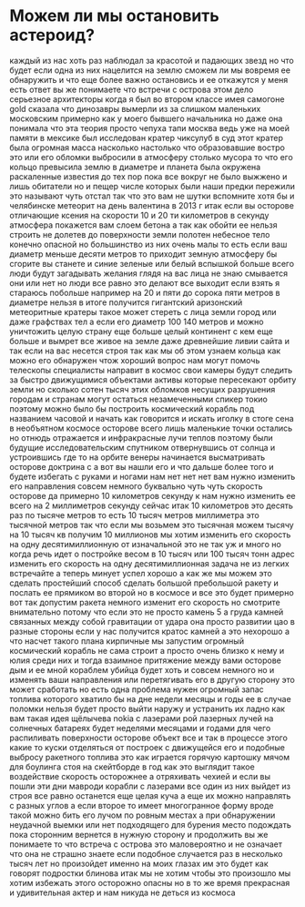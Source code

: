 <!-- https://www.youtube.com/watch?v=Agdvt9M3NJA -->
<!-- https://www.youtube.com/watch?v=oEBYjsGESx0 -->

# Можем ли мы остановить астероид?

каждый из нас хоть раз наблюдал за красотой и падающих звезд но что будет если одна из них нацелится на землю сможем ли мы вовремя ее обнаружить и что еще более важно остановись и ее откажутся у меня есть ответ вы же понимаете что встречи с острова этом дело серьезное архитекторы когда я был во втором классе имея самогоне gold сказала что динозавры вымерли из за слишком маленьких московским примерно как у моего бывшего начальника но даже она понимала что эта теория просто чепуха тапи москва ведь уже на моей памяти в мексике был исследован кратер чиксулуб в суд этот кратер была огромная масса насколько настолько что образовавшие востро это или его обломки выбросили в атмосферу столько мусора то что его кольцо превысила землю в диаметре и планета была окружена раскаленные известия до тех пор пока все вокруг не было выжжено и лишь обитатели но и пещер числе которых были наши предки пережили это называют чуть отстал так что это вам не шутки вспомните хотя бы и челябинске метеорит на день валентина в 2013 г итак если вы осторове отличающие ксения на скорости 10 и 20 ти километров в секунду атмосфера покажется вам слоем бетона а так как обойти ее нельзя строить не долетев до поверхности земли полотен небесное тело конечно опасной но большинство из них очень малы то есть если ваш диаметр меньше десяти метров то приходит земную атмосферу бы сгорите вы станете и синие зеленые или белый вспышкой больше всего люди будут загадывать желания глядя на вас лица не знаю смывается они или нет но люди все равно это делают все выходит если взять я стараюсь побольше например на 20 и пяти до сорока пяти метров в диаметре нельзя в итоге получится гигантский аризонский метеоритные кратеры такое может стереть с лица земли город или даже графствах тел а если его диаметр 100 140 метров и можно уничтожить целую страну еще больше целый континент с кем еще больше и вымрет все живое на земле даже древнейшие ливии сайта и так если на вас несется строя так как мы об этом узнаем кольца как можно его обнаружен чтож хороший вопрос нам могут помочь телескопы специалисты направит в космос свои камеры будут следить за быстро движущимися объектами активы которые пересекают орбиту земли но сколько сотен тысяч этих обломков несущих разрушения городам и странам могут остаться незамеченными спикер токио поэтому можно было бы построить космический корабль под названием часовой и начать как говорится и искать иголку в стоге сена в необъятном космосе осторове всего лишь маленькие точки остались но отнюдь отражается и инфракрасные лучи теплов поэтому были будущие исследовательским спутником отвернувшись от солнца и устроившись где то на орбите венеры начинается высматривать осторове доктрина с а вот вы нашли его и что дальше более того и будете избегать с руками и ногами нам нет нет нет вам нужно изменить его направления совсем немного буквально чуть чуть скорость осторове да примерно 10 километров секунду к нам нужно изменить ее всего на 2 миллиметров секунду сейчас итак 10 километров это десять раз по тысяче метров то есть 10 тысяч метров миллиметра это тысячной метров так что если мы возьмем это тысячная можем тысячу на 10 тысяч кв получим 10 миллионов мы хотим изменить его скорость на одну десятимиллионную от изначальной это не так уж и много но когда речь идет о постройке весом в 10 тысяч или 100 тысяч тонн адрес изменить его скорость на одну десятимиллионная задача не из легких встречайте а теперь минует успел хорошо а как же мы можем это сделать простейший способ сделать большой пребольшой ракету и послать ее прямиком во второй но в космосе и все это будет примерно вот так допустим ракета немного изменит его скорость но смотрите внимательно потому что если это не просто камень 5 а груда камней связанных между собой гравитации от удара она просто развитии цао в разные стороны если у нас получится кратос камней а это нехорошо а что насчет такого плана кирпичные мы запустим огромный космический корабль не сама строит а просто очень близко к нему и юлия среди них и тогда взаимное притяжение между вами осторове дым и ее мной кораблем убийца будет хоть и совсем немного но и изменять ваши направления или перетягивать его в другую сторону это может сработать но есть одна проблема нужен огромный запас топлива которого хватило бы на дне недели месяцы и годы ее в случае поломки нельзя будет просто выйти наружу и устранить их ладно как вам такая идея щёлычева nokia с лазерами рой лазерных лучей на солнечных батареях будет неделями месяцами и годами для чего распиливать поверхности осторове объект все и так в процессе этого какие то куски отделяться от построек с движущейся его и подобные выбросу ракетного топлива это как играется горячую картошку мячом для боулинга стоя на скейтборде в год как это выглядит такое воздействие скорость осторожнее а отряхивать чехией и если вы пошли эти дни мавроди корабли с лазерами все один из них выйдет из строя все равно останется еще целая куча а еще их можно направлять с разных углов а если второе то имеет многогранное форму вроде такой можно бить его лучом по ровным местах а при обнаружении неудачной выемки или нет подходящего для бурения место подождать пока сторонним вернется в нужную сторону и продолжить вы же понимаете то что встреча с острова это маловероятно и не означает что она не страшно знаете если подобное случается раз в несколько тысяч лет но произойдет именно на моих глазах им это будет как говорят подростки блинова итак мы не хотим чтобы это произошло мы хотим избежать этого осторожно опасны но в то же время прекрасная и удивительная актер и нам никуда не деться из космоса
